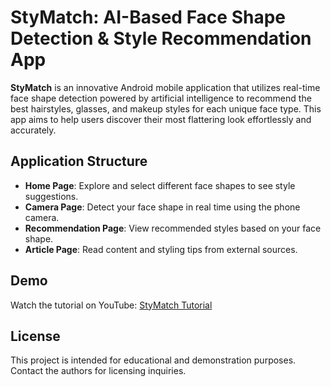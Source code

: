 # StyMatch: AI-Based Face Shape Detection & Style Recommendation App

**StyMatch** is an innovative Android mobile application that utilizes real-time face shape detection powered by artificial intelligence to recommend the best hairstyles, glasses, and makeup styles for each unique face type. This app aims to help users discover their most flattering look effortlessly and accurately.

## Application Structure

- **Home Page**: Explore and select different face shapes to see style suggestions.
- **Camera Page**: Detect your face shape in real time using the phone camera.
- **Recommendation Page**: View recommended styles based on your face shape.
- **Article Page**: Read content and styling tips from external sources.

## Demo

Watch the tutorial on YouTube: [StyMatch Tutorial](https://its.id/m/TutorialStyMatch)

## License

This project is intended for educational and demonstration purposes. Contact the authors for licensing inquiries.
